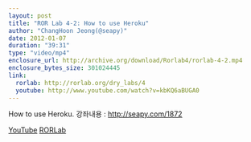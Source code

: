 ```yaml
---
layout: post
title: "ROR Lab 4-2: How to use Heroku"
author: "ChangHoon Jeong(@seapy)"
date: 2012-01-07
duration: "39:31"
type: "video/mp4"
enclosure_url: http://archive.org/download/Rorlab4/rorlab-4-2.mp4
enclosure_bytes_size: 301024445
link:
  rorlab: http://rorlab.org/dry_labs/4
  youtube: http://www.youtube.com/watch?v=kbKQ6aBUGA0
---
```


<p>How to use Heroku. 강좌내용 : <a href="http://seapy.com/1872">http://seapy.com/1872</a></p>

<div class="btn-group">
  <a class="btn btn-default btn-xs" href="{{ page.link.youtube }}">YouTube</a>
  <a class="btn btn-default btn-xs" href="{{ page.link.rorlab }}">RORLab</a>
</div>